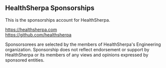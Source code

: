 ## HealthSherpa Sponsorships  

This is the sponsorships account for HealthSherpa.

https://healthsherpa.com  
https://github.com/healthsherpa

Sponsorsorees are selected by the members of HealthSherpa's Engineering organization. Sponsorship does not reflect endorsement or support by HealthSherpa or its members of any views and opinions expressed by sponsored entities.
